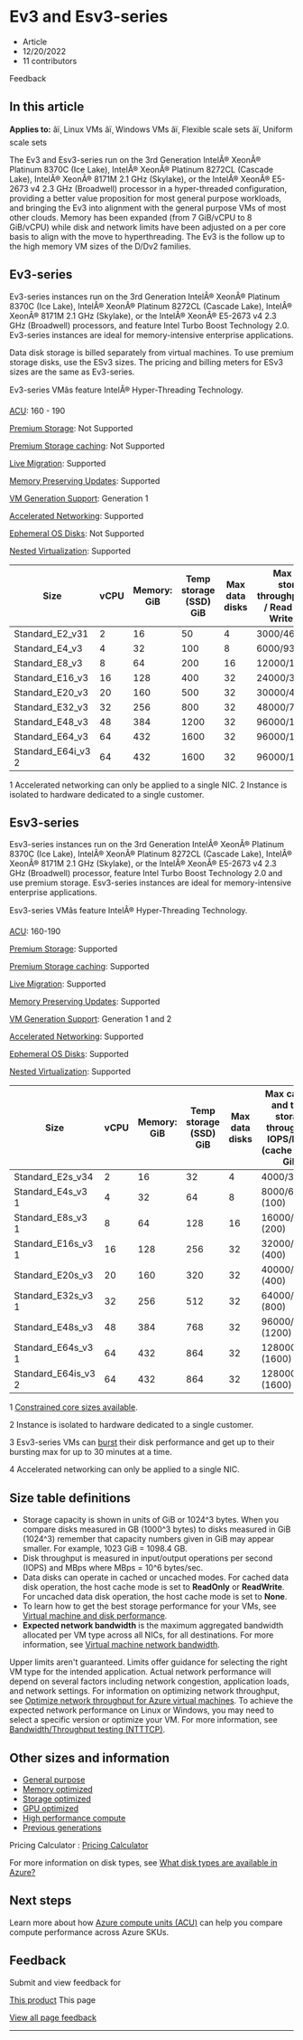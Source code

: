 # Ev3 and Esv3-series

* Article
* 12/20/2022
* 11 contributors

Feedback

## In this article

**Applies to:** âï¸ Linux VMs âï¸ Windows VMs âï¸ Flexible scale sets âï¸ Uniform scale sets

The Ev3 and Esv3-series run on the 3rd Generation IntelÂ® XeonÂ® Platinum 8370C (Ice Lake), IntelÂ® XeonÂ® Platinum 8272CL (Cascade Lake), IntelÂ® XeonÂ® 8171M 2.1 GHz (Skylake), or the IntelÂ® XeonÂ® E5-2673 v4 2.3 GHz (Broadwell) processor in a hyper-threaded configuration, providing a better value proposition for most general purpose workloads, and bringing the Ev3 into alignment with the general purpose VMs of most other clouds. Memory has been expanded (from 7 GiB/vCPU to 8 GiB/vCPU) while disk and network limits have been adjusted on a per core basis to align with the move to hyperthreading. The Ev3 is the follow up to the high memory VM sizes of the D/Dv2 families.

## Ev3-series

Ev3-series instances run on the 3rd Generation IntelÂ® XeonÂ® Platinum 8370C (Ice Lake), IntelÂ® XeonÂ® Platinum 8272CL (Cascade Lake), IntelÂ® XeonÂ® 8171M 2.1 GHz (Skylake), or the IntelÂ® XeonÂ® E5-2673 v4 2.3 GHz (Broadwell) processors, and feature Intel Turbo Boost Technology 2.0. Ev3-series instances are ideal for memory-intensive enterprise applications.

Data disk storage is billed separately from virtual machines. To use premium storage disks, use the ESv3 sizes. The pricing and billing meters for ESv3 sizes are the same as Ev3-series.

Ev3-series VMâs feature IntelÂ® Hyper-Threading Technology.

[ACU](acu): 160 - 190  

[Premium Storage](premium-storage-performance): Not Supported  

[Premium Storage caching](premium-storage-performance): Not Supported  

[Live Migration](maintenance-and-updates): Supported  

[Memory Preserving Updates](maintenance-and-updates): Supported  

[VM Generation Support](generation-2): Generation 1  

[Accelerated Networking](../virtual-network/create-vm-accelerated-networking-cli): Supported  

[Ephemeral OS Disks](ephemeral-os-disks): Not Supported   

[Nested Virtualization](/en-us/virtualization/hyper-v-on-windows/user-guide/nested-virtualization): Supported   

| Size | vCPU | Memory: GiB | Temp storage (SSD) GiB | Max data disks | Max temp storage throughput: IOPS / Read MBps / Write MBps | Max NICs / Network bandwidth |
| --- | --- | --- | --- | --- | --- | --- |
| Standard\_E2\_v31 | 2 | 16 | 50 | 4 | 3000/46/23 | 2/1000 |
| Standard\_E4\_v3 | 4 | 32 | 100 | 8 | 6000/93/46 | 2/2000 |
| Standard\_E8\_v3 | 8 | 64 | 200 | 16 | 12000/187/93 | 4/4000 |
| Standard\_E16\_v3 | 16 | 128 | 400 | 32 | 24000/375/187 | 8/8000 |
| Standard\_E20\_v3 | 20 | 160 | 500 | 32 | 30000/469/234 | 8/10000 |
| Standard\_E32\_v3 | 32 | 256 | 800 | 32 | 48000/750/375 | 8/16000 |
| Standard\_E48\_v3 | 48 | 384 | 1200 | 32 | 96000/1000/500 | 8/24000 |
| Standard\_E64\_v3 | 64 | 432 | 1600 | 32 | 96000/1000/500 | 8/30000 |
| Standard\_E64i\_v3 2 | 64 | 432 | 1600 | 32 | 96000/1000/500 | 8/30000 |

1 Accelerated networking can only be applied to a single NIC.
2 Instance is isolated to hardware dedicated to a single customer.

## Esv3-series

Esv3-series instances run on the 3rd Generation IntelÂ® XeonÂ® Platinum 8370C (Ice Lake), IntelÂ® XeonÂ® Platinum 8272CL (Cascade Lake), IntelÂ® XeonÂ® 8171M 2.1 GHz (Skylake), or the IntelÂ® XeonÂ® E5-2673 v4 2.3 GHz (Broadwell) processor, feature Intel Turbo Boost Technology 2.0 and use premium storage. Esv3-series instances are ideal for memory-intensive enterprise applications.

Esv3-series VMâs feature IntelÂ® Hyper-Threading Technology.

[ACU](acu): 160-190  

[Premium Storage](premium-storage-performance): Supported  

[Premium Storage caching](premium-storage-performance): Supported  

[Live Migration](maintenance-and-updates): Supported  

[Memory Preserving Updates](maintenance-and-updates): Supported  

[VM Generation Support](generation-2): Generation 1 and 2  

[Accelerated Networking](../virtual-network/create-vm-accelerated-networking-cli): Supported  

[Ephemeral OS Disks](ephemeral-os-disks): Supported   

[Nested Virtualization](/en-us/virtualization/hyper-v-on-windows/user-guide/nested-virtualization): Supported   

| Size | vCPU | Memory: GiB | Temp storage (SSD) GiB | Max data disks | Max cached and temp storage throughput: IOPS/MBps (cache size in GiB) | Burst cached and temp storage throughput: IOPS/MBps3 | Max uncached disk throughput: IOPS/MBps | Burst uncached disk throughput: IOPS/MBps3 | Max NICs/ Expected network bandwidth (Mbps) |
| --- | --- | --- | --- | --- | --- | --- | --- | --- | --- |
| Standard\_E2s\_v34 | 2 | 16 | 32 | 4 | 4000/32 (50) | 4000/100 | 3200/48 | 4000/200 | 2/1000 |
| Standard\_E4s\_v3 1 | 4 | 32 | 64 | 8 | 8000/64 (100) | 8000/200 | 6400/96 | 8000/200 | 2/2000 |
| Standard\_E8s\_v3 1 | 8 | 64 | 128 | 16 | 16000/128 (200) | 16000/400 | 12800/192 | 16000/400 | 4/4000 |
| Standard\_E16s\_v3 1 | 16 | 128 | 256 | 32 | 32000/256 (400) | 32000/800 | 25600/384 | 32000/800 | 8/8000 |
| Standard\_E20s\_v3 | 20 | 160 | 320 | 32 | 40000/320 (400) | 40000/1000 | 32000/480 | 40000/1000 | 8/10000 |
| Standard\_E32s\_v3 1 | 32 | 256 | 512 | 32 | 64000/512 (800) | 64000/1600 | 51200/768 | 64000/1600 | 8/16000 |
| Standard\_E48s\_v3 | 48 | 384 | 768 | 32 | 96000/768 (1200) | 96000/2000 | 76800/1152 | 80000/2000 | 8/24000 |
| Standard\_E64s\_v3 1 | 64 | 432 | 864 | 32 | 128000/1024 (1600) | 128000/2000 | 80000/1200 | 80000/2000 | 8/30000 |
| Standard\_E64is\_v3 2 | 64 | 432 | 864 | 32 | 128000/1024 (1600) | 128000/2000 | 80000/1200 | 80000/2000 | 8/30000 |

1 [Constrained core sizes available](constrained-vcpu).  

2 Instance is isolated to hardware dedicated to a single customer.  

3 Esv3-series VMs can [burst](disk-bursting) their disk performance and get up to their bursting max for up to 30 minutes at a time.  

4 Accelerated networking can only be applied to a single NIC.

## Size table definitions

* Storage capacity is shown in units of GiB or 1024^3 bytes. When you compare disks measured in GB (1000^3 bytes) to disks measured in GiB (1024^3) remember that capacity numbers given in GiB may appear smaller. For example, 1023 GiB = 1098.4 GB.
* Disk throughput is measured in input/output operations per second (IOPS) and MBps where MBps = 10^6 bytes/sec.
* Data disks can operate in cached or uncached modes. For cached data disk operation, the host cache mode is set to **ReadOnly** or **ReadWrite**. For uncached data disk operation, the host cache mode is set to **None**.
* To learn how to get the best storage performance for your VMs, see [Virtual machine and disk performance](disks-performance).
* **Expected network bandwidth** is the maximum aggregated bandwidth allocated per VM type across all NICs, for all destinations. For more information, see [Virtual machine network bandwidth](../virtual-network/virtual-machine-network-throughput).

Upper limits aren't guaranteed. Limits offer guidance for selecting the right VM type for the intended application. Actual network performance will depend on several factors including network congestion, application loads, and network settings. For information on optimizing network throughput, see [Optimize network throughput for Azure virtual machines](../virtual-network/virtual-network-optimize-network-bandwidth). To achieve the expected network performance on Linux or Windows, you may need to select a specific version or optimize your VM. For more information, see [Bandwidth/Throughput testing (NTTTCP)](../virtual-network/virtual-network-bandwidth-testing).

## Other sizes and information

* [General purpose](sizes-general)
* [Memory optimized](sizes-memory)
* [Storage optimized](sizes-storage)
* [GPU optimized](sizes-gpu)
* [High performance compute](sizes-hpc)
* [Previous generations](sizes-previous-gen)

Pricing Calculator : [Pricing Calculator](https://azure.microsoft.com/pricing/calculator/)

For more information on disk types, see [What disk types are available in Azure?](disks-types)

## Next steps

Learn more about how [Azure compute units (ACU)](acu) can help you compare compute performance across Azure SKUs.

## Feedback

Submit and view feedback for

[This product](https://feedback.azure.com/d365community/forum/ec2f1827-be25-ec11-b6e6-000d3a4f0f1c)
This page

[View all page feedback](https://github.com/MicrosoftDocs/azure-docs/issues)

---
